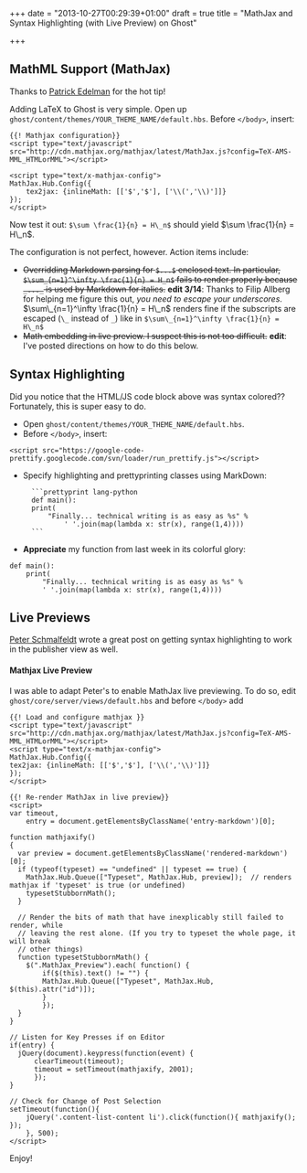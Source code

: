 +++
date = "2013-10-27T00:29:39+01:00"
draft = true
title = "MathJax and Syntax Highlighting (with Live Preview) on Ghost"

+++

## MathML Support (MathJax)
Thanks to [Patrick Edelman](http://www.patrickedelman.com/latex-ghost/) for the hot tip!

Adding LaTeX to Ghost is very simple. Open up `ghost/content/themes/YOUR_THEME_NAME/default.hbs`. Before `</body>`, insert:

```prettyprint lang-js
{{! Mathjax configuration}}
<script type="text/javascript" 	src="http://cdn.mathjax.org/mathjax/latest/MathJax.js?config=TeX-AMS-MML_HTMLorMML"></script>

<script type="text/x-mathjax-config">
MathJax.Hub.Config({
    tex2jax: {inlineMath: [['$','$'], ['\\(','\\)']]}
});
</script>
```

Now test it out: `$\sum \frac{1}{n} = H\_n$` should yield $\sum \frac{1}{n} = H\_n$.

The configuration is not perfect, however. Action items include:

  - <s>Overridding Markdown parsing for `$...$` enclosed text. In particular, `$\sum_{n=1}^\infty \frac{1}{n} = H_n$` fails to render properly because `_..._` is used by Markdown for italics.</s> **edit 3/14**: Thanks to Filip Allberg for helping me figure this out, _you need to escape your underscores_. $\sum\_{n=1}^\infty \frac{1}{n} = H\_n$ renders fine if the subscripts are escaped (`\_` instead of `_`) like in `$\sum\_{n=1}^\infty \frac{1}{n} = H\_n$`
  - <s>Math embedding in live preview. I suspect this is not too difficult.</s> **edit**: I've posted directions on how to do this below.

## Syntax Highlighting
  Did you notice that the HTML/JS code block above was syntax colored?? Fortunately, this is super easy to do.

- Open `ghost/content/themes/YOUR_THEME_NAME/default.hbs`.
- Before `</body>`, insert:
```prettyprint lang-html
<script src="https://google-code-prettify.googlecode.com/svn/loader/run_prettify.js"></script>
```
- Specify highlighting and prettyprinting classes using MarkDown:

		```prettyprint lang-python
		def main():
		print(
    		"Finally... technical writing is as easy as %s" %
            	' '.join(map(lambda x: str(x), range(1,4))))
        ```

- **Appreciate** my function from last week in its colorful glory:

```prettyprint lang-python
def main():
    print(
        "Finally... technical writing is as easy as %s" %
        ' '.join(map(lambda x: str(x), range(1,4))))
```

## Live Previews
[Peter Schmalfeldt](http://blog.peterschmalfeldt.com/adding-syntax-highlighting-to-ghost/) wrote a great post on getting syntax highlighting to work in the publisher view as well.

#### Mathjax Live Preview
I was able to adapt Peter's to enable MathJax live previewing. To do so, edit `ghost/core/server/views/default.hbs` and before `</body>` add

```prettyprint lang-js
{{! Load and configure mathjax }}
<script type="text/javascript"     src="http://cdn.mathjax.org/mathjax/latest/MathJax.js?config=TeX-AMS-MML_HTMLorMML"></script>
<script type="text/x-mathjax-config">
MathJax.Hub.Config({
tex2jax: {inlineMath: [['$','$'], ['\\(','\\)']]}
});
</script>

{{! Re-render MathJax in live preview}}
<script>
var timeout,
    entry = document.getElementsByClassName('entry-markdown')[0];

function mathjaxify()
{
  var preview = document.getElementsByClassName('rendered-markdown')[0];
  if (typeof(typeset) == "undefined" || typeset == true) {
    MathJax.Hub.Queue(["Typeset", MathJax.Hub, preview]);  // renders mathjax if 'typeset' is true (or undefined)
    typesetStubbornMath();
  }

  // Render the bits of math that have inexplicably still failed to render, while
  // leaving the rest alone. (If you try to typeset the whole page, it will break
  // other things)
  function typesetStubbornMath() {
    $(".MathJax_Preview").each( function() {
        if($(this).text() != "") {
        MathJax.Hub.Queue(["Typeset", MathJax.Hub, $(this).attr("id")]);
        }
        });
  }
}

// Listen for Key Presses if on Editor
if(entry) {
  jQuery(document).keypress(function(event) {
      clearTimeout(timeout);
      timeout = setTimeout(mathjaxify, 2001);
      });
}

// Check for Change of Post Selection
setTimeout(function(){
    jQuery('.content-list-content li').click(function(){ mathjaxify(); });
    }, 500);
</script>

```
Enjoy!

